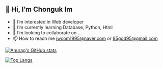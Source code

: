## 👋 Hi, I’m Chonguk Im
- 👀 I’m interested in Web developer
- 🌱 I’m currently learning Database, Python, Html
- 💞️ I’m looking to collaborate on ...
- 📫 How to reach me jwcom1995@naver.com or 95god95@gmail.com

[![Anurag's GitHub stats](https://github-readme-stats.vercel.app/api?username=jwcom1995)](https://github.com/anuraghazra/github-readme-stats)

[![Top Langs](https://github-readme-stats.vercel.app/api/top-langs/?username=jwcom1995)](https://github.com/anuraghazra/github-readme-stats)

